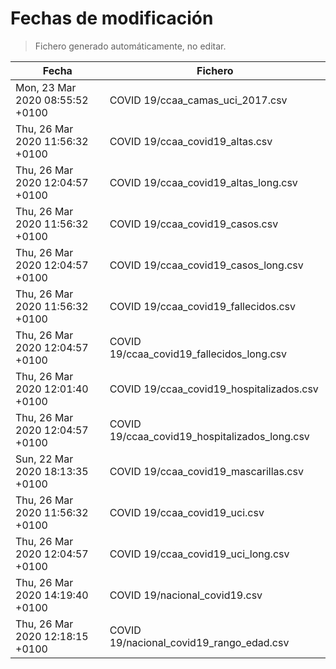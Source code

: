 # Fechas de modificación

> Fichero generado automáticamente, no editar.

| Fecha              | Fichero                  |
|--------------------|--------------------------|
| Mon, 23 Mar 2020 08:55:52 +0100  | COVID 19/ccaa_camas_uci_2017.csv |
| Thu, 26 Mar 2020 11:56:32 +0100  | COVID 19/ccaa_covid19_altas.csv |
| Thu, 26 Mar 2020 12:04:57 +0100  | COVID 19/ccaa_covid19_altas_long.csv |
| Thu, 26 Mar 2020 11:56:32 +0100  | COVID 19/ccaa_covid19_casos.csv |
| Thu, 26 Mar 2020 12:04:57 +0100  | COVID 19/ccaa_covid19_casos_long.csv |
| Thu, 26 Mar 2020 11:56:32 +0100  | COVID 19/ccaa_covid19_fallecidos.csv |
| Thu, 26 Mar 2020 12:04:57 +0100  | COVID 19/ccaa_covid19_fallecidos_long.csv |
| Thu, 26 Mar 2020 12:01:40 +0100  | COVID 19/ccaa_covid19_hospitalizados.csv |
| Thu, 26 Mar 2020 12:04:57 +0100  | COVID 19/ccaa_covid19_hospitalizados_long.csv |
| Sun, 22 Mar 2020 18:13:35 +0100  | COVID 19/ccaa_covid19_mascarillas.csv |
| Thu, 26 Mar 2020 11:56:32 +0100  | COVID 19/ccaa_covid19_uci.csv |
| Thu, 26 Mar 2020 12:04:57 +0100  | COVID 19/ccaa_covid19_uci_long.csv |
| Thu, 26 Mar 2020 14:19:40 +0100  | COVID 19/nacional_covid19.csv |
| Thu, 26 Mar 2020 12:18:15 +0100  | COVID 19/nacional_covid19_rango_edad.csv |

